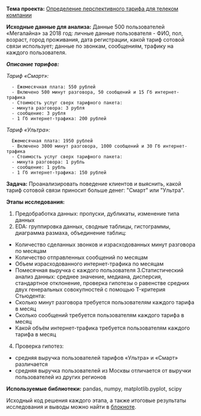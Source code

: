 **Тема проекта:** [Определение перспективного тарифа для телеком компании](https://clck.ru/WyXbw)

**Исходные данные для анализа:** Данные 500 пользователей «Мегалайна» за 2018 год: личные данные пользователя - ФИО, пол, возраст, город проживания, дата регистрации, какой тариф сотовой связи использует; данные по звонкам, сообщениям, трафику на каждого пользователя.

 ***Описание тарифов:***
  
   *Тариф «Смарт»:*
     
      - Ежемесячная плата: 550 рублей
      - Включено 500 минут разговора, 50 сообщений и 15 Гб интернет-трафика
      - Стоимость услуг сверх тарифного пакета:
      - минута разговора: 3 рубля
      - сообщение: 3 рубля
      - 1 Гб интернет-трафика: 200 рублей

   *Тариф «Ультра»:*
     
      Ежемесячная плата: 1950 рублей
      - Включено 3000 минут разговора, 1000 сообщений и 30 Гб интернет-трафика
      - Стоимость услуг сверх тарифного пакета:
      - минута разговора: 1 рубль
      - сообщение: 1 рубль
      - 1 Гб интернет-трафика: 150 рублей



**Задача:** Проанализировать поведение клиентов и выяснить, какой тариф сотовой связи приносит больше денег: "Смарт" или "Ультра".

**Этапы исследования:**
1. Предобработка данных: пропуски, дубликаты, изменение типа данных
2. EDA: группировка данных, сводные таблицы, гистограммы, диаграмма размаха, объединение таблиц:
- Количество сделанных звонков и израсходованных минут разговора по месяцам
- Количество отправленных сообщений по месяцам
- Объем израсходованного интернет-трафика по месяцам
- Помесячная выручка с каждого пользователя
3.Статистический анализ данных: среднее значение, медиана, дисперсия, стандартное отклонение, проверка гипотезы о равенстве средних двух генеральных совокупностей с помощью T-критерия Стьюдента:
- Сколько минут разговора требуется пользователям каждого тарифа в месяц
- Сколько сообщений требуется пользователям каждого тарифа в месяц
- Какой объём интернет-трафика требуется пользователям каждого тарифа в месяц
4. Проверка гипотез: 
- средняя выручка пользователей тарифов «Ультра» и «Смарт» различается 
- средняя выручка пользователей из Москвы отличается от выручки пользователей из других регионов

**Используемые библиотеки:**  pandas, numpy, matplotlib.pyplot, scipy

Исходный код решения каждого этапа, а также итоговые результаты исследования и выводы можно найти в [блокноте](https://clck.ru/WyXbw).
